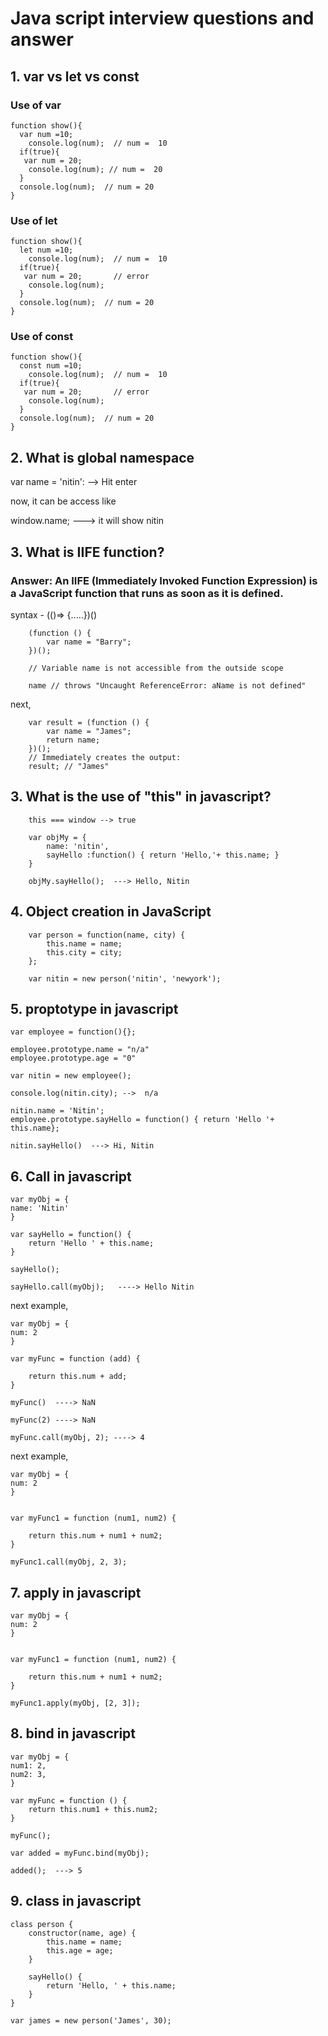 # Java script interview questions and answer

## 1. var vs let vs const

### Use of var

    function show(){
      var num =10;
        console.log(num);  // num =  10
      if(true){
       var num = 20;
        console.log(num); // num =  20
      }
      console.log(num);  // num = 20
    }


### Use of let

    function show(){
      let num =10;
        console.log(num);  // num =  10
      if(true){
       var num = 20;       // error
        console.log(num); 
      }
      console.log(num);  // num = 20
    }

### Use of const

    function show(){
      const num =10;
        console.log(num);  // num =  10
      if(true){
       var num = 20;       // error
        console.log(num); 
      }
      console.log(num);  // num = 20
    }
    
 ## 2. What is global namespace

var name = 'nitin': --> Hit enter

now, it can be access like

window.name; ---> it will show nitin

## 3. What is IIFE function?

### Answer: An IIFE (Immediately Invoked Function Expression) is a JavaScript function that runs as soon as it is defined.

syntax - (()=> {.....})()

        (function () {
            var name = "Barry";
        })();

        // Variable name is not accessible from the outside scope
        
        name // throws "Uncaught ReferenceError: aName is not defined"
      
 next, 
 
        var result = (function () {
            var name = "James"; 
            return name; 
        })(); 
        // Immediately creates the output: 
        result; // "James"

## 3. What is the use of "this" in javascript?

        this === window --> true

        var objMy = {
            name: 'nitin',
            sayHello :function() { return 'Hello,'+ this.name; }
        }
        
        objMy.sayHello();  ---> Hello, Nitin


## 4. Object creation in JavaScript

        var person = function(name, city) {
            this.name = name;
            this.city = city;
        };
        
        var nitin = new person('nitin', 'newyork');

## 5. proptotype in javascript

    var employee = function(){};

    employee.prototype.name = "n/a"
    employee.prototype.age = "0"

    var nitin = new employee();

    console.log(nitin.city); -->  n/a

    nitin.name = 'Nitin';
    employee.prototype.sayHello = function() { return 'Hello '+ this.name};

    nitin.sayHello()  ---> Hi, Nitin

## 6. Call in javascript

    var myObj = {
	name: 'Nitin'
    }

    var sayHello = function() {
        return 'Hello ' + this.name;
    }

    sayHello();

    sayHello.call(myObj);	----> Hello Nitin

next example,


	var myObj = {
	num: 2
	}

	var myFunc = function (add) {

		return this.num + add;
	}

	myFunc()  ----> NaN

	myFunc(2) ----> NaN

	myFunc.call(myObj, 2); ----> 4

next example,

	var myObj = {
	num: 2
	}


	var myFunc1 = function (num1, num2) {

		return this.num + num1 + num2;
	}

	myFunc1.call(myObj, 2, 3);


## 7. apply in javascript

	var myObj = {
	num: 2
	}


	var myFunc1 = function (num1, num2) {

		return this.num + num1 + num2;
	}

	myFunc1.apply(myObj, [2, 3]);

## 8. bind in javascript

	var myObj = {
	num1: 2,
	num2: 3,
	}

	var myFunc = function () {
		return this.num1 + this.num2;
	}

	myFunc();

	var added = myFunc.bind(myObj);
	
	added();  ---> 5

## 9. class in javascript

	class person {
		constructor(name, age) {
			this.name = name;
			this.age = age;
		}

		sayHello() {
			return 'Hello, ' + this.name;
		}
	}

	var james = new person('James', 30);	
